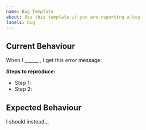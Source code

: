 ```yaml
---
name: Bug Template
about: Use this template if you are reporting a bug
labels: bug
---
```

## Current Behaviour
<!--Summerise what you did-->
When I ______ <!--what did you do?-->, I get this error message:

<!--please copy the full error message as code-->

**Steps to reproduce:**
- Step 1: 
- Step 2:

## Expected Behaviour
I should instead...
